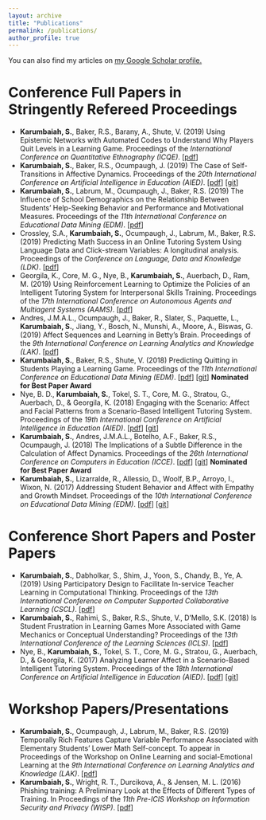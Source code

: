 ```yaml
---
layout: archive
title: "Publications"
permalink: /publications/
author_profile: true
---
```


You can also find my articles on <u><a href="https://scholar.google.com/citations?user=5w4I9VMAAAAJ">my Google Scholar profile</a>.</u>

Conference Full Papers in Stringently Refereed Proceedings 
======
* __Karumbaiah, S.__, Baker, R.S., Barany, A., Shute, V. (2019) Using Epistemic Networks with Automated Codes to Understand Why Players Quit Levels in a Learning Game. Proceedings of the _International Conference on Quantitative Ethnography (ICQE)_. \[[pdf](http://www.upenn.edu/learninganalytics/ryanbaker/ICQE2019.pdf)]
* __Karumbaiah, S.__, Baker, R.S., Ocumpaugh, J. (2019) The Case of Self-Transitions in Affective Dynamics. Proceedings of the _20th International Conference on Artificial Intelligence in Education (AIED)_. \[[pdf](http://www.upenn.edu/learninganalytics/ryanbaker/AIED2019_paper_55.pdf)] \[[git](https://github.com/Shamya/L-Statistic-for-Transition-Likelihood.git)] 
* __Karumbaiah, S.__, Labrum, M., Ocumpaugh, J., Baker, R.S. (2019) The Influence of School Demographics on the Relationship Between Students’ Help-Seeking Behavior and Performance and Motivational Measures. Proceedings of the _11th International Conference on Educational Data Mining (EDM)_. \[[pdf](http://www.upenn.edu/learninganalytics/ryanbaker/EDM2019_paper31.pdf)]
* Crossley, S.A., __Karumbaiah, S.__, Ocumpaugh, J., Labrum, M., Baker, R.S. (2019) Predicting Math Success in an Online Tutoring System Using Language Data and Click-stream Variables: A longitudinal analysis. Proceedings of the _Conference on Language, Data and Knowledge (LDK)_. \[[pdf](http://www.upenn.edu/learninganalytics/ryanbaker/OASIcs-LDK-2019-25.pdf)]
* Georgila, K., Core, M. G., Nye, B., __Karumbaiah, S.__, Auerbach, D., Ram, M. (2019) Using Reinforcement Learning to Optimize the Policies of an Intelligent Tutoring System for Interpersonal Skills Training. Proceedings of the _17th International Conference on Autonomous Agents and Multiagent Systems (AAMS)_. \[[pdf](http://people.ict.usc.edu/~kgeorgila/publications/georgila_aamas19.pdf)]
* Andres, J.M.A.L., Ocumpaugh, J., Baker, R., Slater, S., Paquette, L., __Karumbaiah, S.__, Jiang, Y., Bosch, N., Munshi, A., Moore, A., Biswas, G. (2019) Affect Sequences and Learning in Betty’s Brain. Proceedings of the _9th International Conference on Learning Analytics and Knowledge (LAK)_. \[[pdf](http://www.upenn.edu/learninganalytics/ryanbaker/LAK19BettysBrainAffect.pdf)]
* __Karumbaiah, S.__, Baker, R.S., Shute, V. (2018) Predicting Quitting in Students Playing a Learning Game. Proceedings of the _11th International Conference on Educational Data Mining (EDM)_. \[[pdf](http://www.upenn.edu/learninganalytics/ryanbaker/EDM2018_paper_39.pdf)] \[[git](https://github.com/Shamya/Quit-Prediction-Physics-Playground.git)] **Nominated for Best Paper Award**
* Nye, B. D., __Karumbaiah, S.__, Tokel, S. T., Core, M. G., Stratou, G., Auerbach, D., & Georgila, K. (2018) Engaging with the Scenario: Affect and Facial Patterns from a Scenario-Based Intelligent Tutoring System. Proceedings of the _19th International Conference on Artificial Intelligence in Education (AIED)_. \[[pdf](http://people.ict.usc.edu/~kgeorgila/publications/nye_aied18.pdf)] \[[git](https://github.com/benjamid/SuperLearningAnalytics.git)]
* __Karumbaiah, S.__, Andres, J.M.A.L., Botelho, A.F., Baker, R.S., Ocumpaugh, J. (2018) The Implications of a Subtle Difference in the Calculation of Affect Dynamics. Proceedings of the _26th International Conference on Computers in Education (ICCE)_. \[[pdf](http://www.upenn.edu/learninganalytics/ryanbaker/i_paper_36.pdf)] \[[git](https://github.com/Shamya/L-Statistic-for-Transition-Likelihood.git)] **Nominated for Best Paper Award**
* __Karumbaiah, S.__, Lizarralde, R., Allessio, D., Woolf, B.P., Arroyo, I., Wixon, N. (2017) Addressing Student Behavior and Affect with Empathy and Growth Mindset. Proceedings of the _10th International Conference on Educational Data Mining (EDM)_. \[[pdf](https://files.eric.ed.gov/fulltext/ED596572.pdf)] \[[git](https://github.com/rezecib/MathspringDataProcessing.git)]


Conference Short Papers and Poster Papers
======
* __Karumbaiah, S.__, Dabholkar, S., Shim, J., Yoon, S., Chandy, B., Ye, A. (2019) Using Participatory Design to Facilitate In-service Teacher Learning in Computational Thinking. Proceedings of the _13th International Conference on Computer Supported Collaborative Learning (CSCL)_. \[[pdf](https://repository.isls.org/bitstream/1/1682/1/827-828.pdf)]
* __Karumbaiah, S.__, Rahimi, S., Baker, R.S., Shute, V., D’Mello, S.K. (2018) Is Student Frustration in Learning Games More Associated with Game Mechanics or Conceptual Understanding? Proceedings of the _13th International Conference of the Learning Sciences (ICLS)_. \[[pdf](http://www.upenn.edu/learninganalytics/ryanbaker/ICLS-Shamya.pdf)]
* Nye, B., __Karumbaiah, S.__, Tokel, S. T., Core, M. G., Stratou, G., Auerbach, D., & Georgila, K. (2017) Analyzing Learner Affect in a Scenario-Based Intelligent Tutoring System. Proceedings of the _18th International Conference on Artificial Intelligence in Education (AIED)_. \[[pdf](http://people.ict.usc.edu/~kgeorgila/publications/nye_aied17.pdf)] \[[git](https://github.com/benjamid/SuperLearningAnalytics.git)]
 
 
Workshop Papers/Presentations 
======
* __Karumbaiah, S.__, Ocumpaugh, J., Labrum, M., Baker, R.S. (2019) Temporally Rich Features Capture Variable Performance Associated with Elementary Students’ Lower Math Self-concept. To appear in Proceedings of the Workshop on Online Learning and social-Emotional Learning at the _9th International Conference on Learning Analytics and Knowledge (LAK)_. \[[pdf](http://www.upenn.edu/learninganalytics/ryanbaker/LAK19SEL_paper_3.pdf)] 
* __Karumbaiah, S.__, Wright, R. T., Durcikova, A., & Jensen, M. L. (2016) Phishing training: A Preliminary Look at the Effects of Different Types of Training. In Proceedings of the _11th Pre-ICIS Workshop on Information Security and Privacy (WISP)_. \[[pdf](https://pdfs.semanticscholar.org/547e/00a1565f759fccf7729f5517b4a120fb30e7.pdf)]

